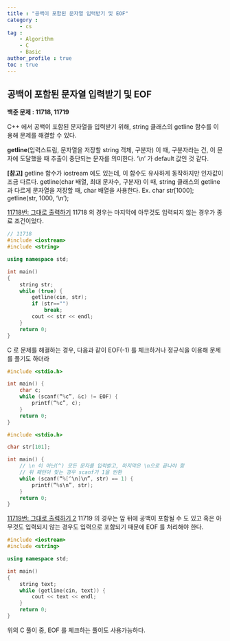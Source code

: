 ```yaml
---
title : "공백이 포함된 문자열 입력받기 및 EOF"
category :
    - cs
tag :
    - Algorithm
    - C
    - Basic
author_profile : true
toc : true
---
```


## 공백이 포함된 문자열 입력받기 및 EOF
**백준 문제 : 11718, 11719**

C++ 에서 공백이 포함된 문자열을 입력받기 위해, string 클래스의 getline 함수를 이용해 문제를 해결할 수 있다.

**getline**(입력스트림,  문자열을 저장할 string 객체,  구분자)
이 때, 구분자라는 건, 이 문자에 도달했을 때 추출이 중단되는 문자를 의미한다.
‘\n’ 가 default 값인 것 같다.

**[참고]**
getline  함수가 iostream 에도 있는데, 이 함수도 유사하게 동작하지만 인자값이 조금 다르다.
getline(char 배열, 최대 문자수, 구분자)
이 때, string 클래스의 getline과 다르게 문자열을 저장할 때, char 배열을 사용한다.
Ex.
char str[1000];
getline(str, 1000, ‘\n’);

[11718번: 그대로 출력하기](https://www.acmicpc.net/problem/11718)
11718 의 경우는 마지막에 아무것도 입력되지 않는 경우가 종료 조건이었다.
```c++
// 11718
#include <iostream>
#include <string>

using namespace std;

int main()
{
    string str;
    while (true) {
        getline(cin, str);
        if (str=="")
            break;
        cout << str << endl;
    }
    return 0;
}
```

C 로 문제를 해결하는 경우, 다음과 같이 EOF(-1) 를 체크하거나 정규식을 이용해 문제를 풀기도 하더라
``` c
#include <stdio.h>

int main() {
    char c;
    while (scanf(“%c”, &c) != EOF) {
        printf(“%c”, c);
    }
    return 0;
}
```

``` c
#include <stdio.h>

char str[101];

int main() {
    // \n 이 아닌(^) 모든 문자를 입력받고, 마지막은 \n으로 끝나야 함
    // 위 패턴이 맞는 경우 scanf가 1을 반환
    while (scanf(“%[^\n]\n”, str) == 1) {
        printf(“%s\n”, str);
    }
    return 0;
}
```

[11719번: 그대로 출력하기 2](https://www.acmicpc.net/problem/11719)
11719 의 경우는 앞 뒤에 공백이 포함될 수 도 있고 혹은 아무것도 입력되지 않는 경우도 입력으로 포함되기 때문에 EOF 를 처리해야 한다.
```c++
#include <iostream>
#include <string>

using namespace std;

int main()
{
    string text;
    while (getline(cin, text)) {
        cout << text << endl;
    }
    return 0;
}
```

위의 C 풀이 중, EOF 를 체크하는 풀이도 사용가능하다.
